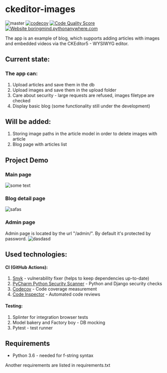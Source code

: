 # ckeditor-images

![master](https://github.com/Boring-Mind/ckeditor-images/workflows/master/badge.svg?branch=master)
[![codecov](https://codecov.io/gh/Boring-Mind/ckeditor-images/branch/master/graph/badge.svg)](https://codecov.io/gh/Boring-Mind/ckeditor-images)
[![Code Quality Score](https://www.code-inspector.com/project/6845/status/svg)](https://www.code-inspector.com/)
[![Website boringmind.pythonanywhere.com](https://img.shields.io/website-up-down-green-red/https/naereen.github.io.svg)](https://boringmind.pythonanywhere.com/)


The app is an example of blog, which supports adding articles with images and embedded videos via the CKEditor5 - WYSIWYG editor.

## Current state:
### The app can:
1. Upload articles and save them in the db
2. Upload images and save them in the upload folder
3. Care about security - large requests are refused, images filetype are checked
4. Display basic blog (some functionality still under the development)


## Will be added:
1. Storing image paths in the article model in order to delete images with article
2. Blog page with articles list

## Project Demo
### Main page
![some text](https://ibb.co/xm8R4yk)

### Blog detail page
![safas](https://ibb.co/98nrDX7)

### Admin page
Admin page is located by the url "/admin/". By default it's protected by password.
![dasdasd](https://ibb.co/wK7hbVB)

## Used technologies:
#### CI (GitHub Actions):
1. [Snyk](https://snyk.io/) - vulnerability fixer (helps to keep dependencies up-to-date)
2. [PyCharm Python Security Scanner](https://github.com/marketplace/actions/pycharm-python-security-scanner) - Python and Django security checks
3. [Codecov](https://codecov.io/) - Code coverage measurement
4. [Code Inspector](https://github.com/marketplace/code-inspector) - Automated code reviews
#### Testing:
1. Splinter for integration browser tests
2. Model bakery and Factory boy - DB mocking
3. Pytest - test runner

## Requirements
* Python 3.6 - needed for f-string syntax


Another requirements are listed in requirements.txt
